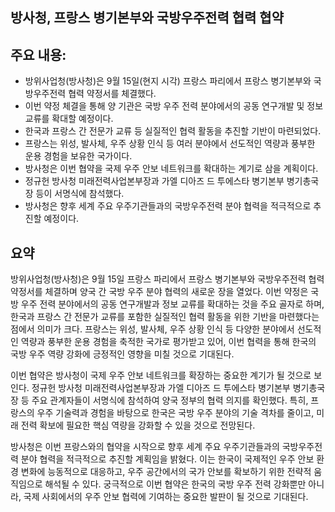 ## 방사청, 프랑스 병기본부와 국방우주전력 협력 협약

## 주요 내용:
*   방위사업청(방사청)은 9월 15일(현지 시각) 프랑스 파리에서 프랑스 병기본부와 국방우주전력 협력 약정서를 체결했다.
*   이번 약정 체결을 통해 양 기관은 국방 우주 전력 분야에서의 공동 연구개발 및 정보 교류를 확대할 예정이다.
*   한국과 프랑스 간 전문가 교류 등 실질적인 협력 활동을 추진할 기반이 마련되었다.
*   프랑스는 위성, 발사체, 우주 상황 인식 등 여러 분야에서 선도적인 역량과 풍부한 운용 경험을 보유한 국가이다.
*   방사청은 이번 협약을 국제 우주 안보 네트워크를 확대하는 계기로 삼을 계획이다.
*   정규헌 방사청 미래전력사업본부장과 가엘 디아즈 드 투에스타 병기본부 병기총국장 등이 서명식에 참석했다.
*   방사청은 향후 세계 주요 우주기관들과의 국방우주전력 분야 협력을 적극적으로 추진할 예정이다.

## 요약
방위사업청(방사청)은 9월 15일 프랑스 파리에서 프랑스 병기본부와 국방우주전력 협력 약정서를 체결하며 양국 간 국방 우주 분야 협력의 새로운 장을 열었다. 이번 약정은 국방 우주 전력 분야에서의 공동 연구개발과 정보 교류를 확대하는 것을 주요 골자로 하며, 한국과 프랑스 간 전문가 교류를 포함한 실질적인 협력 활동을 위한 기반을 마련했다는 점에서 의미가 크다. 프랑스는 위성, 발사체, 우주 상황 인식 등 다양한 분야에서 선도적인 역량과 풍부한 운용 경험을 축적한 국가로 평가받고 있어, 이번 협력을 통해 한국의 국방 우주 역량 강화에 긍정적인 영향을 미칠 것으로 기대된다.

이번 협약은 방사청이 국제 우주 안보 네트워크를 확장하는 중요한 계기가 될 것으로 보인다. 정규헌 방사청 미래전력사업본부장과 가엘 디아즈 드 투에스타 병기본부 병기총국장 등 주요 관계자들이 서명식에 참석하여 양국 정부의 협력 의지를 확인했다. 특히, 프랑스의 우주 기술력과 경험을 바탕으로 한국은 국방 우주 분야의 기술 격차를 줄이고, 미래 전력 확보에 필요한 핵심 역량을 강화할 수 있을 것으로 전망된다.

방사청은 이번 프랑스와의 협약을 시작으로 향후 세계 주요 우주기관들과의 국방우주전력 분야 협력을 적극적으로 추진할 계획임을 밝혔다. 이는 한국이 국제적인 우주 안보 환경 변화에 능동적으로 대응하고, 우주 공간에서의 국가 안보를 확보하기 위한 전략적 움직임으로 해석될 수 있다. 궁극적으로 이번 협약은 한국의 국방 우주 전력 강화뿐만 아니라, 국제 사회에서의 우주 안보 협력에 기여하는 중요한 발판이 될 것으로 기대된다.